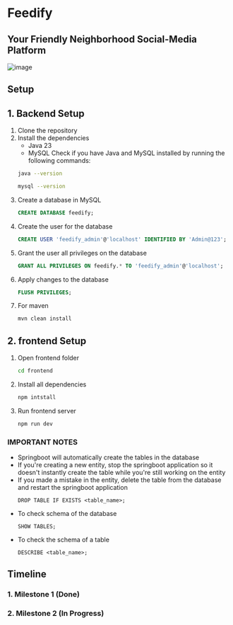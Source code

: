 # Feedify
Your Friendly Neighborhood Social-Media Platform
---

![image](https://github.com/user-attachments/assets/453d2a1f-5f5f-44e9-8a2b-e107cea969cd)



## Setup
## 1. Backend Setup
1. Clone the repository
2. Install the dependencies
    - Java 23
    - MySQL
    Check if you have Java and MySQL installed by running the following commands:
    ```bash
    java --version
    ```
    ```bash
    mysql --version
    ```
3. Create a database in MySQL
    ```sql
    CREATE DATABASE feedify;
    ```
4. Create the user for the database
    ```sql
    CREATE USER 'feedify_admin'@'localhost' IDENTIFIED BY 'Admin@123';
    ```
5. Grant the user all privileges on the database
    ```sql
    GRANT ALL PRIVILEGES ON feedify.* TO 'feedify_admin'@'localhost';
    ```
6. Apply changes to the database
    ```sql
    FLUSH PRIVILEGES;
    ``` 
7. For maven 
    ```bash
    mvn clean install
    ```
## 2. frontend Setup

1. Open frontend folder
    ```bash
    cd frontend
    ```
2. Install all dependencies
    ```bash
    npm intstall
    ``` 
3. Run frontend server
    ```bash
    npm run dev
    ```    
### IMPORTANT NOTES
- Springboot will automatically create the tables in the database
- If you're creating a new entity, stop the springboot application so it doesn't instantly create the table while you're still working on the entity
- If you made a mistake in the entity, delete the table from the database and restart the springboot application
    ```
    DROP TABLE IF EXISTS <table_name>;
    ```
- To check schema of the database
    ```
    SHOW TABLES;
    ```
- To check the schema of a table
    ```
    DESCRIBE <table_name>;
    ```

## Timeline
### 1. Milestone 1 (Done)
### 2. Milestone 2 (In Progress)
